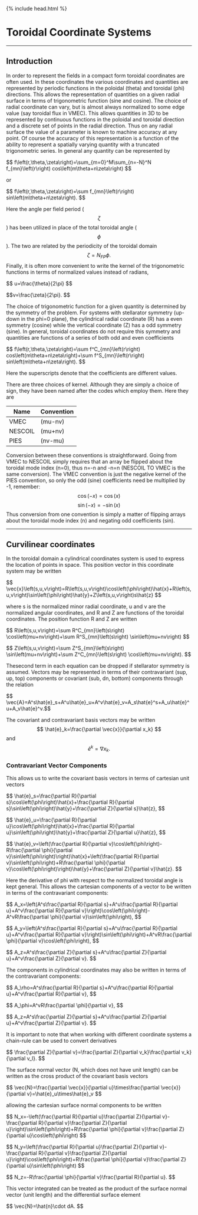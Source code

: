 {% include head.html %}

Toroidal Coordinate Systems
===========================
------------------------------------------------------------------------

Introduction
------------

In order to represent the fields in a compact form toroidal coordinates
are often used. In these coordinates the various coordinates and
quantities are represented by periodic functions in the poloidal (theta)
and toroidal (phi) directions. This allows the representation of
quantities on a given radial surface in terms of trigonometric function
(sine and cosine). The choice of radial coordinate can vary, but is
almost always normalized to some edge value (say toroidal flux in VMEC).
This allows quantities in 3D to be represented by continuous functions
in the poloidal and toroidal direction and a discrete set of points in
the radial direction. Thus on any radial surface the value of a
parameter is known to machine accuracy at any point. Of course the
accuracy of this representation is a function of the ability to
represent a spatially varying quantity with a truncated trigonometric
series. In general any quantity can be represented by

\$$ f\left(r,\theta,\zeta\right)=\sum_{m=0}^M\sum_{n=-N}^N f_{mn}\left(r\right) cos\left(m\theta+n\zeta\right) $$

or

\$$ f\left(r,\theta,\zeta\right)=\sum f_{mn}\left(r\right) sin\left(m\theta+n\zeta\right). $$

Here the angle per field period ($$\zeta$$) has been utilized in place of the
total toroidal angle ($$\phi$$). The two are related by the periodicity of
the toroidal domain $$ \zeta=N_{FP}\phi. $$
Finally, it is often more convenient to write the kernel of the
trigonometric functions in terms of normalized values instead of
radians, 

\$$ u=\frac{\theta}{2\pi} $$

\$$v=\frac{\zeta}{2\pi}. $$

The choice of trigonometric function for a given quantity is determined
by the symmetry of the problem. For systems with stellarator symmetry
(up-down in the phi=0 plane), the cylindrical radial coordinate (R) has
a even symmetry (cosine) while the vertical coordinate (Z) has a odd
symmetry (sine). In general, toroidal coordinates do not require this
symmetry and quantities are functions of a series of both odd and even
coefficients

\$$ f\left(r,\theta,\zeta\right)=\sum
f^C_{mn}\left(r\right) cos\left(m\theta+n\zeta\right)+\sum
f^S_{mn}\left(r\right) sin\left(m\theta+n\zeta\right). $$

Here the superscripts denote that the coefficients are
different values.

There are three choices of kernel. Although they are simply a choice of
sign, they have been named after the codes which employ them. Here they
are 

| Name | Convention |
|------|----------|
| VMEC | (mu-nv) | 
|NESCOIL | (mu+nv) |
| PIES | (nv-mu) |

Conversion between these conventions is straightforward. Going from VMEC to NESCOIL simply
requires that an array be flipped about the toroidal mode index (n=0),
thus n=-n and -n=n (NESCOIL TO VMEC is the same conversion). The VMEC
convention is just the negative kernel of the PIES convention, so only
the odd (sine) coefficients need be multiplied by -1, remember:
$$ \cos\left(-x\right)=\cos\left(x\right) $$
$$ \sin\left(-x\right)=-\sin\left(x\right) $$
Thus conversion from one convention is simply a matter of flipping
arrays about the toroidal mode index (n) and negating odd coefficients
(sin).

------------------------------------------------------------------------

Curvilinear coordinates
-----------------------

In the toroidal domain a cylindrical coordinates system is used to
express the location of points in space. This position vector in this
coordinate system may be written

\$$ \vec{x}\left(s,u,v\right)=R\left(s,u,v\right)\cos\left(\phi\right)\hat{x}+R\left(s,u,v\right)\sin\left(\phi\right)\hat{y}+Z\left(s,u,v\right)s\hat{z} $$

where s is the normalized minor radial coordinate, u and v
are the normalized angular coordinates, and R and Z are functions of the
toroidal coordinates. The position function R and Z are written

\$$ R\left(s,u,v\right)=\sum R^C_{mn}\left(s\right)
\cos\left(mu+nv\right)+\sum R^S_{mn}\left(s\right)
\sin\left(mu+nv\right) $$

\$$ Z\left(s,u,v\right)=\sum
Z^S_{mn}\left(s\right) \sin\left(mu+nv\right)+\sum
Z^C_{mn}\left(s\right) \cos\left(mu+nv\right). $$ 

Thesecond term in each equation can be dropped if stellarator symmetry is
assumed. Vectors may be represented in terms of their contravariant
(sup, up, top) components or covariant (sub, dn, bottom) components
through the relation 

\$$ \vec{A}=A^s\hat{e}_s+A^u\hat{e}_u+A^v\hat{e}_v=A_s\hat{e}^s+A_u\hat{e}^u+A_v\hat{e}^v.$$ 

The covariant and contravariant basis vectors may be written $$ \hat{e}_k=\frac{\partial \vec{x}}{\partial x_k} $$ and $$ \hat{e}^k=\nabla x_k.$$

### Contravariant Vector Components

This allows us to write the covariant basis vectors in terms of
cartesian unit vectors

\$$ \hat{e}_s=\frac{\partial
R}{\partial s}\cos\left(\phi\right)\hat{x}+\frac{\partial
R}{\partial s}\sin\left(\phi\right)\hat{y}+\frac{\partial
Z}{\partial s}\hat{z}, $$

\$$ \hat{e}_u=\frac{\partial R}{\partial
u}\cos\left(\phi\right)\hat{x}+\frac{\partial R}{\partial
u}\sin\left(\phi\right)\hat{y}+\frac{\partial Z}{\partial
u}\hat{z}, $$

\$$ \hat{e}_v=\left(\frac{\partial R}{\partial
v}\cos\left(\phi\right)-R\frac{\partial \phi}{\partial
v}\sin\left(\phi\right)\right)\hat{x}+\left(\frac{\partial
R}{\partial v}\sin\left(\phi\right)+R\frac{\partial
\phi}{\partial
v}\cos\left(\phi\right)\right)\hat{y}+\frac{\partial Z}{\partial
v}\hat{z}. $$ 

Here the derivative of phi with respect to the
normalized toroidal angle is kept general. This allows the cartesian
components of a vector to be written in terms of the contravariant
components: 

\$$ A_x=\left(A^s\frac{\partial R}{\partial
s}+A^u\frac{\partial R}{\partial u}+A^v\frac{\partial
R}{\partial v}\right)\cos\left(\phi\right)-A^vR\frac{\partial
\phi}{\partial v}\sin\left(\phi\right), $$

\$$ A_y=\left(A^s\frac{\partial R}{\partial s}+A^u\frac{\partial
R}{\partial u}+A^v\frac{\partial R}{\partial
v}\right)\sin\left(\phi\right)+A^vR\frac{\partial \phi}{\partial
v}\cos\left(\phi\right), $$

\$$ A_z=A^s\frac{\partial Z}{\partial s}+A^u\frac{\partial
Z}{\partial u}+A^v\frac{\partial Z}{\partial v}. $$ 

The components in cylindrical coordinates may also be written in terms of
the contravariant components: 

\$$ A_\rho=A^s\frac{\partial
R}{\partial s}+A^u\frac{\partial R}{\partial
u}+A^v\frac{\partial R}{\partial v}, $$

\$$ A_\phi=A^vR\frac{\partial \phi}{\partial v}, $$

\$$ A_z=A^s\frac{\partial Z}{\partial
s}+A^u\frac{\partial Z}{\partial u}+A^v\frac{\partial
Z}{\partial v}. $$ 

It is important to note that when working
with different coordinate systems a chain-rule can be used to convert
derivatives 

\$$ \frac{\partial Z}{\partial v}=\frac{\partial Z}{\partial v_k}\frac{\partial v_k}{\partial v_l}. $$

The surface normal vector (N, which does not have
unit length) can be written as the cross product of the covariant basis
vectors 

\$$ \vec{N}=\frac{\partial \vec{x}}{\partial u}\times\frac{\partial \vec{x}}{\partial v}=\hat{e}_u\times\hat{e}_v $$

allowing the cartesian surface normal components to be written 

\$$ N_x=-\left(\frac{\partial R}{\partial u}\frac{\partial
Z}{\partial v}-\frac{\partial R}{\partial v}\frac{\partial
Z}{\partial u}\right)\sin\left(\phi\right)+R\frac{\partial
\phi}{\partial v}\frac{\partial Z}{\partial
u}\cos\left(\phi\right) $$

\$$ N_y=\left(\frac{\partial R}{\partial u}\frac{\partial
Z}{\partial v}-\frac{\partial R}{\partial v}\frac{\partial
Z}{\partial u}\right)\cos\left(\phi\right)+R\frac{\partial
\phi}{\partial v}\frac{\partial Z}{\partial
u}\sin\left(\phi\right) $$

\$$ N_z=-R\frac{\partial \phi}{\partial v}\frac{\partial R}{\partial
u}. $$ 

This vector integrated can be treated as the product of
the surface normal vector (unit length) and the differential surface
element 

\$$ \vec{N}=\hat{n}\cdot dA. $$
